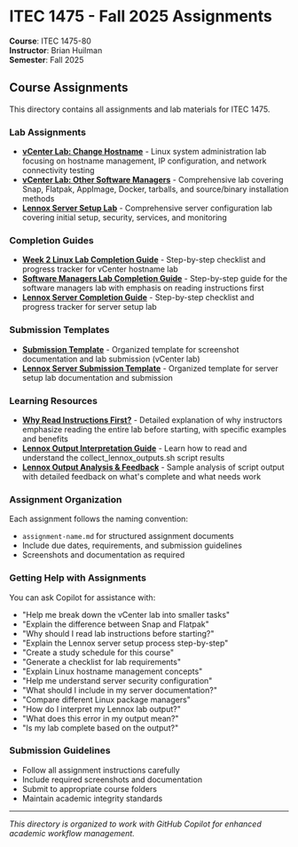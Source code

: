 # ITEC 1475 - Fall 2025 Assignments

**Course**: ITEC 1475-80  
**Instructor**: Brian Huilman  
**Semester**: Fall 2025  

## Course Assignments

This directory contains all assignments and lab materials for ITEC 1475.

### Lab Assignments

- **[vCenter Lab: Change Hostname](vcenter-lab-hostname.md)** - Linux system administration lab focusing on hostname management, IP configuration, and network connectivity testing
- **[vCenter Lab: Other Software Managers](vcenter-lab-software-managers.md)** - Comprehensive lab covering Snap, Flatpak, AppImage, Docker, tarballs, and source/binary installation methods
- **[Lennox Server Setup Lab](lennox-server-setup.md)** - Comprehensive server configuration lab covering initial setup, security, services, and monitoring

### Completion Guides

- **[Week 2 Linux Lab Completion Guide](week2-linux-completion-guide.md)** - Step-by-step checklist and progress tracker for vCenter hostname lab
- **[Software Managers Lab Completion Guide](vcenter-lab-software-managers-completion-guide.md)** - Step-by-step guide for the software managers lab with emphasis on reading instructions first
- **[Lennox Server Completion Guide](lennox-server-completion-guide.md)** - Step-by-step checklist and progress tracker for server setup lab

### Submission Templates

- **[Submission Template](submission-template.md)** - Organized template for screenshot documentation and lab submission (vCenter lab)
- **[Lennox Server Submission Template](lennox-server-submission-template.md)** - Organized template for server setup lab documentation and submission

### Learning Resources

- **[Why Read Instructions First?](why-read-instructions-first.md)** - Detailed explanation of why instructors emphasize reading the entire lab before starting, with specific examples and benefits
- **[Lennox Output Interpretation Guide](output-interpretation-guide.md)** - Learn how to read and understand the collect_lennox_outputs.sh script results
- **[Lennox Output Analysis & Feedback](lennox-output-analysis-feedback.md)** - Sample analysis of script output with detailed feedback on what's complete and what needs work

### Assignment Organization

Each assignment follows the naming convention:
- `assignment-name.md` for structured assignment documents
- Include due dates, requirements, and submission guidelines
- Screenshots and documentation as required

### Getting Help with Assignments

You can ask Copilot for assistance with:
- "Help me break down the vCenter lab into smaller tasks"
- "Explain the difference between Snap and Flatpak"
- "Why should I read lab instructions before starting?"
- "Explain the Lennox server setup process step-by-step"
- "Create a study schedule for this course"
- "Generate a checklist for lab requirements"
- "Explain Linux hostname management concepts"
- "Help me understand server security configuration"
- "What should I include in my server documentation?"
- "Compare different Linux package managers"
- "How do I interpret my Lennox lab output?"
- "What does this error in my output mean?"
- "Is my lab complete based on the output?"

### Submission Guidelines

- Follow all assignment instructions carefully
- Include required screenshots and documentation
- Submit to appropriate course folders
- Maintain academic integrity standards

---

*This directory is organized to work with GitHub Copilot for enhanced academic workflow management.*